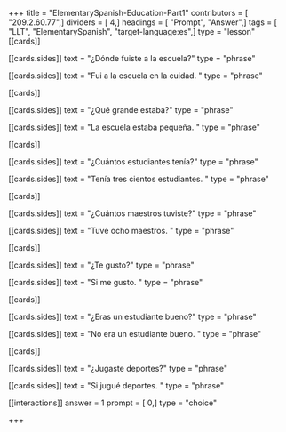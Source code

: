 +++
title = "ElementarySpanish-Education-Part1"
contributors = [ "209.2.60.77",]
dividers = [ 4,]
headings = [ "Prompt", "Answer",]
tags = [ "LLT", "ElementarySpanish", "target-language:es",]
type = "lesson"
[[cards]]

[[cards.sides]]
text = "¿Dónde fuiste a la escuela?"
type = "phrase"

[[cards.sides]]
text = "Fui a la escuela en la cuidad. "
type = "phrase"

[[cards]]

[[cards.sides]]
text = "¿Qué grande estaba?"
type = "phrase"

[[cards.sides]]
text = "La escuela estaba pequeña. "
type = "phrase"

[[cards]]

[[cards.sides]]
text = "¿Cuántos estudiantes tenía?"
type = "phrase"

[[cards.sides]]
text = "Tenía tres cientos estudiantes. "
type = "phrase"

[[cards]]

[[cards.sides]]
text = "¿Cuántos maestros tuviste?"
type = "phrase"

[[cards.sides]]
text = "Tuve ocho maestros. "
type = "phrase"

[[cards]]

[[cards.sides]]
text = "¿Te gusto?"
type = "phrase"

[[cards.sides]]
text = "Si me gusto. "
type = "phrase"

[[cards]]

[[cards.sides]]
text = "¿Eras un estudiante bueno?"
type = "phrase"

[[cards.sides]]
text = "No era un estudiante bueno. "
type = "phrase"

[[cards]]

[[cards.sides]]
text = "¿Jugaste deportes?"
type = "phrase"

[[cards.sides]]
text = "Si jugué deportes. "
type = "phrase"

[[interactions]]
answer = 1
prompt = [ 0,]
type = "choice"

+++
